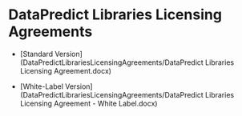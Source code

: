# DataPredict Libraries Licensing Agreements

* [Standard Version](DataPredictLibrariesLicensingAgreements/DataPredict Libraries Licensing Agreement.docx)

* [White-Label Version](DataPredictLibrariesLicensingAgreements/DataPredict Libraries Licensing Agreement - White Label.docx)
